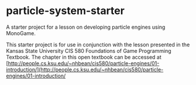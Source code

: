 # particle-system-starter
A starter project for a lesson on developing particle engines using MonoGame.

This starter project is for use in conjunction with the lesson presented in the Kansas State University CIS 580 Foundations of Game Programming Textbook.  The chapter in this open textbook can be accessed at [http://people.cs.ksu.edu/~nhbean/cis580/particle-engines/01-introduction/](http://people.cs.ksu.edu/~nhbean/cis580/particle-engines/01-introduction/
